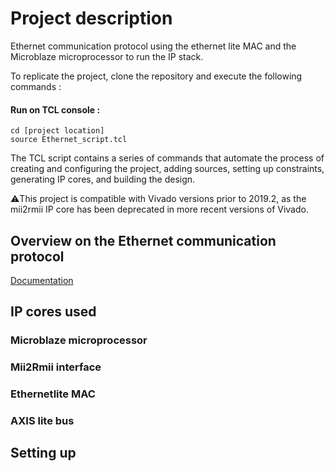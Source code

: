 
# Project description 
Ethernet communication protocol using the ethernet lite MAC and the Microblaze microprocessor to run the IP stack. 

To replicate the project, clone the repository and execute the following commands :

#### Run on TCL console : 
````
cd [project location]
source Ethernet_script.tcl
````
The TCL script contains a series of commands that automate the process of creating and configuring the project, adding sources, setting up constraints, generating IP cores, and building the design. 

⚠️This project is compatible with Vivado versions prior to 2019.2, as the mii2rmii IP core has been deprecated in more recent versions of Vivado.
## Overview on the Ethernet communication protocol 

[Documentation](https://linktodocumentation)
## IP cores used 
### Microblaze microprocessor 
### Mii2Rmii interface
### Ethernetlite MAC
### AXIS lite bus 

## Setting up

